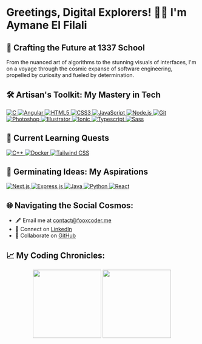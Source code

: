 # Greetings, Digital Explorers! 👨‍🚀 I'm Aymane El Filali

## 🚀 Crafting the Future at 1337 School

From the nuanced art of algorithms to the stunning visuals of interfaces, I'm on a voyage through the cosmic expanse of software engineering, propelled by curiosity and fueled by determination.

## 🛠 Artisan's Toolkit: My Mastery in Tech
<p align="left">
<a href="https://en.wikipedia.org/wiki/C_(programming_language)" target="_blank" rel="noreferrer"> 
    <img src="https://img.shields.io/badge/C-00599C?style=flat-square&logo=c&logoColor=white" alt="C" />
</a>
<a href="https://angular.io/" target="_blank" rel="noreferrer"> 
    <img src="https://img.shields.io/badge/Angular-DD0031?style=flat-square&logo=angular&logoColor=white" alt="Angular" />
</a>
<a href="https://www.w3.org/html/" target="_blank" rel="noreferrer"> 
    <img src="https://img.shields.io/badge/HTML5-E34F26?style=flat-square&logo=html5&logoColor=white" alt="HTML5" />
</a>
<a href="https://www.w3schools.com/css/" target="_blank" rel="noreferrer"> 
    <img src="https://img.shields.io/badge/CSS3-1572B6?style=flat-square&logo=css3&logoColor=white" alt="CSS3" />
</a>
<a href="https://javascript.com/" target="_blank" rel="noreferrer"> 
    <img src="https://img.shields.io/badge/JavaScript-F7DF1E?style=flat-square&logo=javascript&logoColor=black" alt="JavaScript" />
</a>
<a href="https://nodejs.org/" target="_blank" rel="noreferrer"> 
    <img src="https://img.shields.io/badge/Node.js-43853D?style=flat-square&logo=node-dot-js&logoColor=white" alt="Node.js" />
</a>
<a href="https://git-scm.com/" target="_blank" rel="noreferrer"> 
    <img src="https://img.shields.io/badge/Git-F05032?style=flat-square&logo=git&logoColor=white" alt="Git" />
</a>
<a href="https://www.adobe.com/products/photoshop.html" target="_blank" rel="noreferrer"> 
    <img src="https://img.shields.io/badge/Photoshop-31A8FF?style=flat-square&logo=adobe-photoshop&logoColor=white" alt="Photoshop" />
</a>
<a href="https://www.adobe.com/products/illustrator.html" target="_blank" rel="noreferrer"> 
    <img src="https://img.shields.io/badge/Illustrator-FF9A00?style=flat-square&logo=adobe-illustrator&logoColor=white" alt="Illustrator" />
</a>
<a href="https://ionicframework.com/" target="_blank" rel="noreferrer"> 
    <img src="https://img.shields.io/badge/Ionic-3880FF?style=flat-square&logo=ionic&logoColor=white" alt="Ionic" />
</a>
<a href="https://typescript.com/" target="_blank" rel="noreferrer"> 
    <img src="https://img.shields.io/badge/Typescript-3880FF?style=flat-square&logo=Typescript&logoColor=white" alt="Typescript" />
</a>
<a href="https://sass-lang.com/" target="_blank" rel="noreferrer"> 
    <img src="https://img.shields.io/badge/Sass-3880FF?style=flat-square&logo=Sass&logoColor=white" alt="Sass" />
</a>
<!-- Add more approved badges here -->
</p>

## 🌟 Current Learning Quests

<p align="left">
<a href="https://en.wikipedia.org/wiki/C%2B%2B" target="_blank" rel="noreferrer"> 
    <img src="https://img.shields.io/badge/C++-00599C?style=flat-square&logo=cplusplus&logoColor=white" alt="C++" />
</a>
<a href="https://www.docker.com/" target="_blank" rel="noreferrer"> 
    <img src="https://img.shields.io/badge/Docker-2496ED?style=flat-square&logo=docker&logoColor=white" alt="Docker" />
</a>
<a href="https://tailwindcss.com/" target="_blank" rel="noreferrer"> 
    <img src="https://img.shields.io/badge/Tailwind_CSS-38B2AC?style=flat-square&logo=tailwind-css&logoColor=white" alt="Tailwind CSS" />
</a>
<!-- Add more approved badges for design pattern if available -->
</p>

## 🌱 Germinating Ideas: My Aspirations

<p align="left">
<a href="https://nextjs.org/" target="_blank" rel="noreferrer"> 
    <img src="https://img.shields.io/badge/Next.js-000000?style=flat-square&logo=next-dot-js&logoColor=white" alt="Next.js" />
</a>
<a href="https://expressjs.com/" target="_blank" rel="noreferrer"> 
    <img src="https://img.shields.io/badge/Express.js-404D59?style=flat-square&logo=express&logoColor=white" alt="Express.js" />
</a>
<a href="https://www.java.com/" target="_blank" rel="noreferrer"> 
    <img src="https://img.shields.io/badge/Java-007396?style=flat-square&logo=java&logoColor=white" alt="Java" />
</a>
<a href="https://www.python.org/" target="_blank" rel="noreferrer"> 
    <img src="https://img.shields.io/badge/Python-3776AB?style=flat-square&logo=python&logoColor=white" alt="Python" />
</a>
<a href="https://reactjs.org/" target="_blank" rel="noreferrer"> 
    <img src="https://img.shields.io/badge/React-61DAfb?style=flat-square&logo=react&logoColor=white" alt="React" />
</a>
<!-- Add more approved badges here -->
</p>

## 🌐 Navigating the Social Cosmos:

- 🖋️ Email me at [contact@fooxcoder.me](mailto:contact@fooxcoder.me)
- 💼 Connect on [LinkedIn](https://www.linkedin.com/in/aymane-el-filali-0b82b2177/)
- 👥 Collaborate on [GitHub](https://github.com/aymane330)

## 📈 My Coding Chronicles:

<p align="center">
  <img height="180em" src="https://github-readme-stats.vercel.app/api?username=aymane330&show_icons=true&theme=vision-friendly-dark&hide_border=true">
  <img height="180em" src="https://github-readme-stats.vercel.app/api/top-langs/?username=aymane330&layout=compact&theme=vision-friendly-dark&hide_border=true">
</p> 
